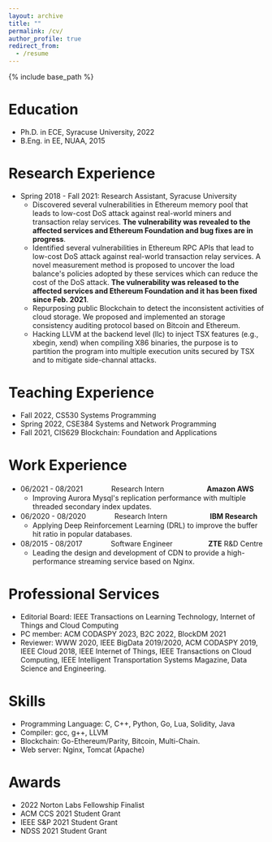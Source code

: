 ```yaml
---
layout: archive
title: ""
permalink: /cv/
author_profile: true
redirect_from:
  - /resume
---
```


{% include base_path %}

Education
======
* Ph.D. in ECE, Syracuse University, 2022
* B.Eng. in EE, NUAA, 2015

Research Experience
======
* Spring 2018 - Fall 2021: Research Assistant, Syracuse University
  * Discovered several vulnerabilities in Ethereum memory pool that leads to low-cost DoS attack against real-world miners and transaction relay services. **The vulnerability was revealed to the affected services and Ethereum Foundation and bug fixes are in progress**.
  * Identified several vulnerabilities in Ethereum RPC APIs that lead to low-cost DoS attack against real-world transaction relay services. A novel measurement method is proposed to uncover the load balance's policies adopted by these services which can reduce the cost of the DoS attack. **The vulnerability was released to the affected services and Ethereum Foundation and it has been fixed since Feb. 2021**.
  * Repurposing public Blockchain to detect the inconsistent activities of cloud storage. We proposed and implemented an storage consistency auditing protocol based on Bitcoin and Ethereum.
  * Hacking LLVM at the backend level (llc) to inject TSX features (e.g., xbegin, xend) when compiling X86 binaries, the purpose is to partition the program into multiple execution units secured by TSX and to mitigate side-channal attacks.

Teaching Experience
=====
* Fall 2022, CS530 Systems Programming
* Spring 2022, CSE384 Systems and Network Programming
* Fall 2021, CIS629  Blockchain: Foundation and Applications

Work Experience
======
* 06/2021 - 08/2021　　　　Research Intern　　　　　　**Amazon AWS**
  * Improving Aurora Mysql's replication performance with multiple threaded secondary index updates.
* 06/2020 - 08/2020　　　　Research Intern　　　　　　**IBM Research**
  * Applying Deep Reinforcement Learning (DRL) to improve the buffer hit ratio in popular databases. 
* 08/2015 - 08/2017　　　　Software Engineer　　　　　**ZTE** R&D Centre
  * Leading the design and development of CDN to provide a high-performance streaming service based on Nginx.

Professional Services
======
* Editorial Board: IEEE Transactions on Learning Technology, Internet of Things and Cloud Computing
* PC member: ACM CODASPY 2023, B2C 2022, BlockDM 2021
* Reviewer: WWW 2020, IEEE BigData 2019/2020, ACM CODASPY 2019, IEEE Cloud 2018, IEEE Internet of Things, IEEE Transactions on Cloud Computing, IEEE Intelligent Transportation Systems Magazine, Data Science and Engineering.
  
Skills
======
* Programming Language: C, C++, Python, Go, Lua, Solidity, Java
* Compiler: gcc, g++, LLVM
* Blockchain: Go-Ethereum/Parity, Bitcoin, Multi-Chain.
* Web server: Nginx, Tomcat (Apache)

Awards
===
* 2022 Norton Labs Fellowship Finalist
* ACM CCS 2021 Student Grant
* IEEE S&P 2021 Student Grant
* NDSS 2021 Student Grant
